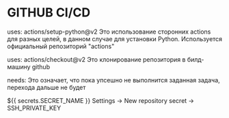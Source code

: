 # GITHUB CI/CD
uses: actions/setup-python@v2
Это использование сторонних actions для разных целей, в данном случае для установки Python. Используется официальный репозиторий "actions"

uses: actions/checkout@v2
Это клонирование репозитория в билд-машину github

needs:
Это означает, что пока упсешно не выполнится заданная задача, перехода дальше не будет

${{ secrets.SECRET_NAME }}
Settings -> New repository secret -> SSH_PRIVATE_KEY